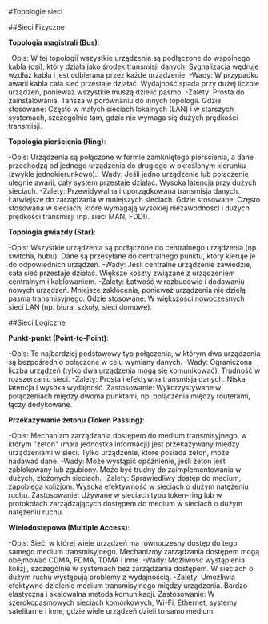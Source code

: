 #Topologie sieci

##Sieci Fizyczne


**Topologia magistrali (Bus)**:

-Opis: W tej topologii wszystkie urządzenia są podłączone do wspólnego kabla (osi), który działa jako środek transmisji danych. Sygnalizacja wędruje wzdłuż kabla i jest odbierana przez każde urządzenie.
-Wady:
W przypadku awarii kabla cała sieć przestaje działać.
Wydajność spada przy dużej liczbie urządzeń, ponieważ wszystkie muszą dzielić pasmo.
-Zalety:
Prosta do zainstalowania.
Tańsza w porównaniu do innych topologii.
Gdzie stosowane:
Często w małych sieciach lokalnych (LAN) i w starszych systemach, szczególnie tam, gdzie nie wymaga się dużych prędkości transmisji.

**Topologia pierścienia (Ring)**:

-Opis: Urządzenia są połączone w formie zamkniętego pierścienia, a dane przechodzą od jednego urządzenia do drugiego w określonym kierunku (zwykle jednokierunkowo).
-Wady:
Jeśli jedno urządzenie lub połączenie ulegnie awarii, cały system przestaje działać.
Wysoka latencja przy dużych sieciach.
-Zalety:
Przewidywalna i uporządkowana transmisja danych.
Łatwiejsze do zarządzania w mniejszych sieciach.
Gdzie stosowane:
Często stosowana w sieciach, które wymagają wysokiej niezawodności i dużych prędkości transmisji (np. sieci MAN, FDDI).

**Topologia gwiazdy (Star)**:

-Opis: Wszystkie urządzenia są podłączone do centralnego urządzenia (np. switcha, hubu). Dane są przesyłane do centralnego punktu, który kieruje je do odpowiednich urządzeń.
-Wady:
Jeśli centralne urządzenie zawiedzie, cała sieć przestaje działać.
Większe koszty związane z urządzeniem centralnym i kablowaniem.
-Zalety:
Łatwość w rozbudowie i dodawaniu nowych urządzeń.
Mniejsze zakłócenia, ponieważ urządzenia nie dzielą pasma transmisyjnego.
Gdzie stosowane:
W większości nowoczesnych sieci LAN (np. biura, szkoły, sieci domowe).

##Sieci Logiczne

**Punkt-punkt (Point-to-Point)**:

-Opis: To najbardziej podstawowy typ połączenia, w którym dwa urządzenia są bezpośrednio połączone w celu wymiany danych.
-Wady:
Ograniczona liczba urządzeń (tylko dwa urządzenia mogą się komunikować).
Trudność w rozszerzaniu sieci.
-Zalety:
Prosta i efektywna transmisja danych.
Niska latencja i wysoka wydajność.
Zastosowanie:
Wykorzystywane w połączeniach między dwoma punktami, np. połączenia między routerami, łączy dedykowane.

**Przekazywanie żetonu (Token Passing)**:

-Opis: Mechanizm zarządzania dostępem do medium transmisyjnego, w którym "żeton" (mała jednostka informacji) jest przekazywany między urządzeniami w sieci. Tylko urządzenie, które posiada żeton, może nadawać dane.
-Wady:
Może wystąpić opóźnienie, jeśli żeton jest zablokowany lub zgubiony.
Może być trudny do zaimplementowania w dużych, złożonych sieciach.
-Zalety:
Sprawiedliwy dostęp do medium, zapobiega kolizjom.
Wysoka efektywność w sieciach o dużym natężeniu ruchu.
Zastosowanie:
Używane w sieciach typu token-ring lub w protokołach zarządzających dostępem do medium w sieciach o dużym natężeniu ruchu.

**Wielodostępowa (Multiple Access)**:

-Opis: Sieć, w której wiele urządzeń ma równoczesny dostęp do tego samego medium transmisyjnego. Mechanizmy zarządzania dostępem mogą obejmować CDMA, FDMA, TDMA i inne.
-Wady:
Możliwość wystąpienia kolizji, szczególnie w systemach bez zarządzania dostępem.
W sieciach o dużym ruchu występują problemy z wydajnością.
-Zalety:
Umożliwia efektywne dzielenie medium transmisyjnego między urządzenia.
Bardzo elastyczna i skalowalna metoda komunikacji.
Zastosowanie:
W szerokopasmowych sieciach komórkowych, Wi-Fi, Ethernet, systemy satelitarne i inne, gdzie wiele urządzeń dzieli to samo medium.



